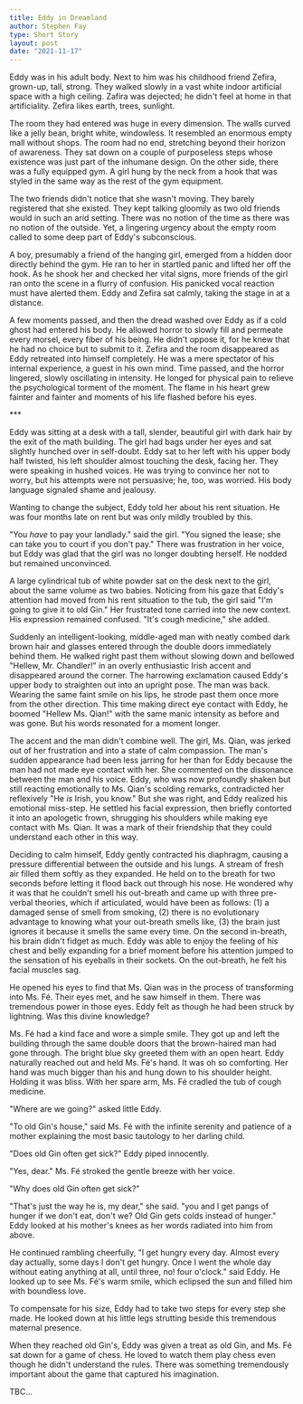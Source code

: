 ```yaml
---
title: Eddy in Dreamland
author: Stephen Fay
type: Short Story 
layout: post
date: "2021-11-17"
---
```


Eddy was in his adult body. Next to him was his childhood friend Zefira, grown-up, tall, strong. They walked slowly in a vast white indoor artificial space with a high ceiling. Zafira was dejected; he didn't feel at home in that artificiality. Zefira likes earth, trees, sunlight.

The room they had entered was huge in every dimension. The walls curved like a jelly bean, bright white, windowless. It resembled an enormous empty mall without shops. The room had no end, stretching beyond their horizon of awareness. They sat down on a couple of purposeless steps whose existence was just part of the inhumane design. On the other side, there was a fully equipped gym. A girl hung by the neck from a hook that was styled in the same way as the rest of the gym equipment. 

The two friends didn't notice that she wasn't moving. They barely registered that she existed. They kept talking gloomily as two old friends would in such an arid setting. There was no notion of the time as there was no notion of the outside. Yet, a lingering urgency about the empty room called to some deep part of Eddy's subconscious. 

A boy, presumably a friend of the hanging girl, emerged from a hidden door directly behind the gym. He ran to her in startled panic and lifted her off the hook. As he shook her and checked her vital signs, more friends of the girl ran onto the scene in a flurry of confusion. His panicked vocal reaction must have alerted them. Eddy and Zefira sat calmly, taking the stage in at a distance. 

A few moments passed, and then the dread washed over Eddy as if a cold ghost had entered his body. He allowed horror to slowly fill and permeate every morsel, every fiber of his being. He didn't oppose it, for he knew that he had no choice but to submit to it. Zefira and the room disappeared as Eddy retreated into himself completely. He was a mere spectator of his internal experience, a guest in his own mind. Time passed, and the horror lingered, slowly oscillating in intensity. He longed for physical pain to relieve the psychological torment of the moment. The flame in his heart grew fainter and fainter and moments of his life flashed before his eyes.

\*\*\*

Eddy was sitting at a desk with a tall, slender, beautiful girl with dark hair by the exit of the math building. The girl had bags under her eyes and sat slightly hunched over in self-doubt. Eddy sat to her left with his upper body half twisted, his left shoulder almost touching the desk, facing her. They were speaking in hushed voices. He was trying to convince her not to worry, but his attempts were not persuasive; he, too, was worried. His body language signaled shame and jealousy. 

Wanting to change the subject, Eddy told her about his rent situation. He was four months late on rent but was only mildly troubled by this.

"You *have* to pay your landlady." said the girl. "You signed the lease; she can take you to court if you don't pay." There was frustration in her voice, but Eddy was glad that the girl was no longer doubting herself. He nodded but remained unconvinced. 

A large cylindrical tub of white powder sat on the desk next to the girl, about the same volume as two babies. Noticing from his gaze that Eddy's attention had moved from his rent situation to the tub, the girl said "I'm going to give it to old Gin." Her frustrated tone carried into the new context. His expression remained confused. "It's cough medicine," she added.

Suddenly an intelligent-looking, middle-aged man with neatly combed dark brown hair and glasses entered through the double doors immediately behind them. He walked right past them without slowing down and bellowed "Hellew, Mr. Chandler!" in an overly enthusiastic Irish accent and disappeared around the corner. The harrowing exclamation caused Eddy's upper body to straighten out into an upright pose. The man was back. Wearing the same faint smile on his lips, he strode past them once more from the other direction. This time making direct eye contact with Eddy, he boomed "Hellew Ms. Qian!" with the same manic intensity as before and was gone. But his words resonated for a moment longer.

The accent and the man didn't combine well. The girl, Ms. Qian, was jerked out of her frustration and into a state of calm compassion. The man's sudden appearance had been less jarring for her than for Eddy because the man had not made eye contact with her. She commented on the dissonance between the man and his voice. Eddy, who was now profoundly shaken but still reacting emotionally to Ms. Qian's scolding remarks, contradicted her reflexively "He *is* Irish, you know." But she was right, and Eddy realized his emotional miss-step. He settled his facial expression, then briefly contorted it into an apologetic frown, shrugging his shoulders while making eye contact with Ms. Qian. It was a mark of their friendship that they could understand each other in this way.

Deciding to calm himself, Eddy gently contracted his diaphragm, causing a pressure differential between the outside and his lungs. A stream of fresh air filled them softly as they expanded. He held on to the breath for two seconds before letting it flood back out through his nose. He wondered why it was that he couldn't smell his out-breath and came up with three pre-verbal theories, which if articulated, would have been as follows: (1) a damaged sense of smell from smoking, (2) there is no evolutionary advantage to knowing what your out-breath smells like, (3) the brain just ignores it because it smells the same every time. On the second in-breath, his brain didn't fidget as much. Eddy was able to enjoy the feeling of his chest and belly expanding for a brief moment before his attention jumped to the sensation of his eyeballs in their sockets. On the out-breath, he felt his facial muscles sag. 

He opened his eyes to find that Ms. Qian was in the process of transforming into Ms. Fé. Their eyes met, and he saw himself in them. There was tremendous power in those eyes. Eddy felt as though he had been struck by lightning. Was this divine knowledge? 

Ms. Fé had a kind face and wore a simple smile. They got up and left the building through the same double doors that the brown-haired man had gone through. The bright blue sky greeted them with an open heart. Eddy naturally reached out and held Ms. Fé's hand. It was oh so comforting. Her hand was much bigger than his and hung down to his shoulder height. Holding it was bliss. With her spare arm, Ms. Fé cradled the tub of cough medicine.

"Where are we going?" asked little Eddy.

"To old Gin's house," said Ms. Fé with the infinite serenity and patience of a mother explaining the most basic tautology to her darling child. 

"Does old Gin often get sick?" Eddy piped innocently.

"Yes, dear." Ms. Fé stroked the gentle breeze with her voice.

"Why does old Gin often get sick?"

"That's just the way he is, my dear," she said. "you and I get pangs of hunger if we don't eat, don't we? Old Gin gets colds instead of hunger." Eddy looked at his mother's knees as her words radiated into him from above. 

He continued rambling cheerfully, "I get hungry every day. Almost every day actually, some days I don't get hungry. Once I went the whole day without eating anything at all, until three, no! four o'clock." said Eddy. He looked up to see Ms. Fé's warm smile, which eclipsed the sun and filled him with boundless love.

To compensate for his size, Eddy had to take two steps for every step she made. He looked down at his little legs strutting beside this tremendous maternal presence. 

When they reached old Gin's, Eddy was given a treat as old Gin, and Ms. Fé sat down for a game of chess. He loved to watch them play chess even though he didn't understand the rules. There was something tremendously important about the game that captured his imagination. 

TBC... 

